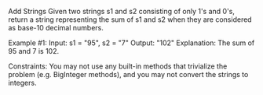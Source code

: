 Add Strings
Given two strings s1 and s2 consisting of only 1's and 0's, return a string representing the sum of s1 and s2 when they are considered as base-10 decimal numbers.

Example #1:
Input: s1 = "95", s2 = "7" 
Output: "102" 
Explanation: The sum of 95 and 7 is 102.

Constraints:
You may not use any built-in methods that trivialize the problem (e.g. BigInteger methods), and you may not convert the strings to integers.

